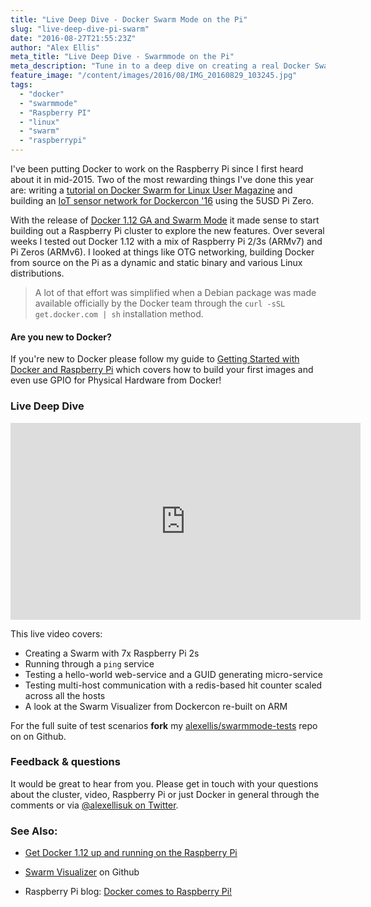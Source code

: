 ```yaml
---
title: "Live Deep Dive - Docker Swarm Mode on the Pi"
slug: "live-deep-dive-pi-swarm"
date: "2016-08-27T21:55:23Z"
author: "Alex Ellis"
meta_title: "Live Deep Dive - Swarmmode on the Pi"
meta_description: "Tune in to a deep dive on creating a real Docker Swarm with 7 Raspberry Pis. Learn the new CLI and explore three realistic test scenarios."
feature_image: "/content/images/2016/08/IMG_20160829_103245.jpg"
tags:
  - "docker"
  - "swarmmode"
  - "Raspberry PI"
  - "linux"
  - "swarm"
  - "raspberrypi"
---
```


I've been putting Docker to work on the Raspberry Pi since I first heard about it in mid-2015. Two of the most rewarding things I've done this year are: writing a [tutorial on Docker Swarm for Linux User Magazine](http://blog.alexellis.io/linux-user-developer-magazine/) and building an [IoT sensor network for Dockercon '16](http://blog.alexellis.io/dockercon-2016-speaker-notes/) using the 5USD Pi Zero.

With the release of [Docker 1.12 GA and Swarm Mode](https://docs.docker.com/engine/swarm/) it made sense to start building out a Raspberry Pi cluster to explore the new features. Over several weeks I tested out Docker 1.12 with a mix of Raspberry Pi 2/3s (ARMv7) and Pi Zeros (ARMv6). I looked at things like OTG networking, building Docker from source on the Pi as a dynamic and static binary and various Linux distributions.

> A lot of that effort was simplified when a Debian package was made available officially by the Docker team through the `curl -sSL get.docker.com | sh` installation method.

#### Are you new to Docker?

If you're new to Docker please follow my guide to [Getting Started with Docker and Raspberry Pi](http://blog.alexellis.io/getting-started-with-docker-on-raspberry-pi/) which covers how to build your first images and even use GPIO for Physical Hardware from Docker!

### Live Deep Dive

<iframe width="560" height="315" src="https://www.youtube.com/embed/9m352pAoaow" frameborder="0" allowfullscreen></iframe>

This live video covers:

* Creating a Swarm with 7x Raspberry Pi 2s
* Running through a `ping` service
* Testing a hello-world web-service and a GUID generating micro-service
* Testing multi-host communication with a redis-based hit counter scaled across all the hosts
* A look at the Swarm Visualizer from Dockercon re-built on ARM

For the full suite of test scenarios **fork** my [alexellis/swarmmode-tests](https://github.com/alexellis/swarmmode-tests/tree/master/arm) repo on on Github.

### Feedback & questions

It would be great to hear from you. Please get in touch with your questions about the cluster, video, Raspberry Pi or just Docker in general through the comments or via [@alexellisuk on Twitter](https://twitter.com/alexellisuk).

### See Also:
* [Get Docker 1.12 up and running on the Raspberry Pi](http://blog.alexellis.io/getting-started-with-docker-on-raspberry-pi/)

* [Swarm Visualizer](https://github.com/ManoMarks/docker-swarm-visualizer) on Github

* Raspberry Pi blog: [Docker comes to Raspberry Pi!](https://www.raspberrypi.org/blog/docker-comes-to-raspberry-pi/)
